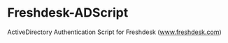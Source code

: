 Freshdesk-ADScript
==================

ActiveDirectory Authentication Script for Freshdesk (www.freshdesk.com)
